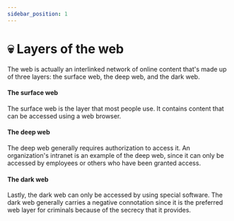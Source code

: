 ```yaml
---
sidebar_position: 1
---
```


# 💀 Layers of the web


The web is actually an interlinked network of online content that's made up of three layers: the surface web, the deep web, and the dark web.

#### The surface web
The surface web is the layer that most people use. It contains content that can be accessed using a web browser.

#### The deep web
The deep web generally requires authorization to access it. An organization's intranet is an example of the deep web, since it can only be accessed by employees or others who have been granted access.

#### The dark web
Lastly, the dark web can only be accessed by using special software. The dark web generally carries a negative connotation since it is the preferred web layer for criminals because of the secrecy that it provides.

